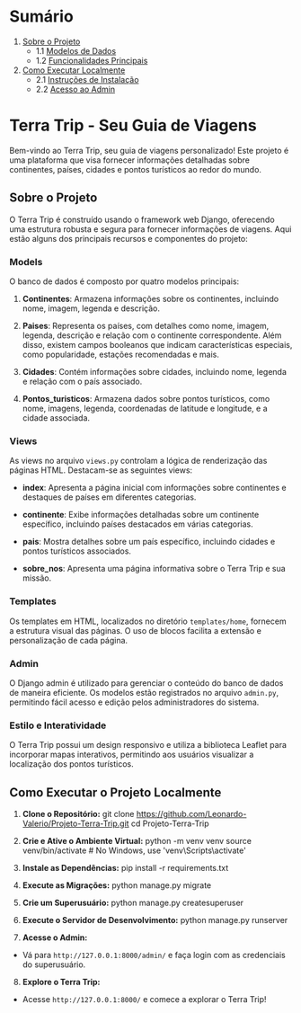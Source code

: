 # Sumário
1. [Sobre o Projeto](#sobre-o-projeto)
    - 1.1 [Modelos de Dados](#modelos-de-dados)
    - 1.2 [Funcionalidades Principais](#funcionalidades-principais)
2. [Como Executar Localmente](#como-executar-localmente)
    - 2.1 [Instruções de Instalação](#instruções-de-instalação)
    - 2.2 [Acesso ao Admin](#acesso-ao-admin)
    



# Terra Trip - Seu Guia de Viagens

Bem-vindo ao Terra Trip, seu guia de viagens personalizado! Este projeto é uma plataforma que visa fornecer informações detalhadas sobre continentes, países, cidades e pontos turísticos ao redor do mundo. 

## Sobre o Projeto

O Terra Trip é construído usando o framework web Django, oferecendo uma estrutura robusta e segura para fornecer informações de viagens. Aqui estão alguns dos principais recursos e componentes do projeto:

### Models

O banco de dados é composto por quatro modelos principais:

1. **Continentes**: Armazena informações sobre os continentes, incluindo nome, imagem, legenda e descrição.

2. **Paises**: Representa os países, com detalhes como nome, imagem, legenda, descrição e relação com o continente correspondente. Além disso, existem campos booleanos que indicam características especiais, como popularidade, estações recomendadas e mais.

3. **Cidades**: Contém informações sobre cidades, incluindo nome, legenda e relação com o país associado.

4. **Pontos_turisticos**: Armazena dados sobre pontos turísticos, como nome, imagens, legenda, coordenadas de latitude e longitude, e a cidade associada.

### Views

As views no arquivo `views.py` controlam a lógica de renderização das páginas HTML. Destacam-se as seguintes views:

- **index**: Apresenta a página inicial com informações sobre continentes e destaques de países em diferentes categorias.

- **continente**: Exibe informações detalhadas sobre um continente específico, incluindo países destacados em várias categorias.

- **pais**: Mostra detalhes sobre um país específico, incluindo cidades e pontos turísticos associados.

- **sobre_nos**: Apresenta uma página informativa sobre o Terra Trip e sua missão.

### Templates

Os templates em HTML, localizados no diretório `templates/home`, fornecem a estrutura visual das páginas. O uso de blocos facilita a extensão e personalização de cada página.

### Admin

O Django admin é utilizado para gerenciar o conteúdo do banco de dados de maneira eficiente. Os modelos estão registrados no arquivo `admin.py`, permitindo fácil acesso e edição pelos administradores do sistema.

### Estilo e Interatividade

O Terra Trip possui um design responsivo e utiliza a biblioteca Leaflet para incorporar mapas interativos, permitindo aos usuários visualizar a localização dos pontos turísticos.

## Como Executar o Projeto Localmente

1. **Clone o Repositório:**
git clone https://github.com/Leonardo-Valerio/Projeto-Terra-Trip.git
cd Projeto-Terra-Trip

2. **Crie e Ative o Ambiente Virtual:**
python -m venv venv
source venv/bin/activate # No Windows, use 'venv\Scripts\activate'

3. **Instale as Dependências:**
pip install -r requirements.txt

4. **Execute as Migrações:**
python manage.py migrate

5. **Crie um Superusuário:**
python manage.py createsuperuser

6. **Execute o Servidor de Desenvolvimento:**
python manage.py runserver

7. **Acesse o Admin:**
- Vá para `http://127.0.0.1:8000/admin/` e faça login com as credenciais do superusuário.

8. **Explore o Terra Trip:**
- Acesse `http://127.0.0.1:8000/` e comece a explorar o Terra Trip!
